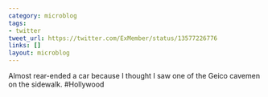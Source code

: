 ```yaml
---
category: microblog
tags:
- twitter
tweet_url: https://twitter.com/ExMember/status/13577226776
links: []
layout: microblog
---
```

Almost rear-ended a car because I thought I saw one of the Geico cavemen on the sidewalk. #Hollywood
